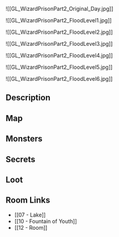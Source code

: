 
![[GL_WizardPrisonPart2_Original_Day.jpg]]

![[GL_WizardPrisonPart2_FloodLevel1.jpg]]

![[GL_WizardPrisonPart2_FloodLevel2.jpg]]

![[GL_WizardPrisonPart2_FloodLevel3.jpg]]

![[GL_WizardPrisonPart2_FloodLevel4.jpg]]

![[GL_WizardPrisonPart2_FloodLevel5.jpg]]

![[GL_WizardPrisonPart2_FloodLevel6.jpg]]

## Description

## Map

## Monsters

## Secrets

## Loot

## Room Links

*  [[07 - Lake]]
*  [[10 - Fountain of Youth]]
*  [[12 - Room]]